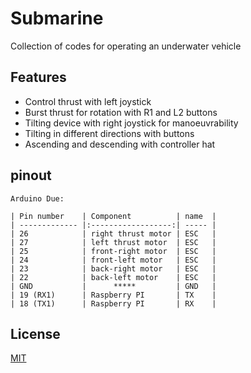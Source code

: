 
# Submarine
Collection of codes for operating an underwater vehicle
## Features  
- Control thrust with left joystick
- Burst thrust for rotation with R1 and L2 buttons
- Tilting device with right joystick for manoeuvrability
- Tilting in different directions with buttons
- Ascending and descending with controller hat

## pinout
```
Arduino Due:

| Pin number    | Component          | name  |
| ------------- |:------------------:| ----- |
| 26            | right thrust motor | ESC   |
| 27            | left thrust motor  | ESC   |
| 25            | front-right motor  | ESC   |
| 24            | front-left motor   | ESC   |
| 23            | back-right motor   | ESC   |
| 22            | back-left motor    | ESC   |
| GND           |      *****         | GND   |
| 19 (RX1)      | Raspberry PI       | TX    |
| 18 (TX1)      | Raspberry PI       | RX    |
```
## License  
[MIT](https://choosealicense.com/licenses/mit/)  
